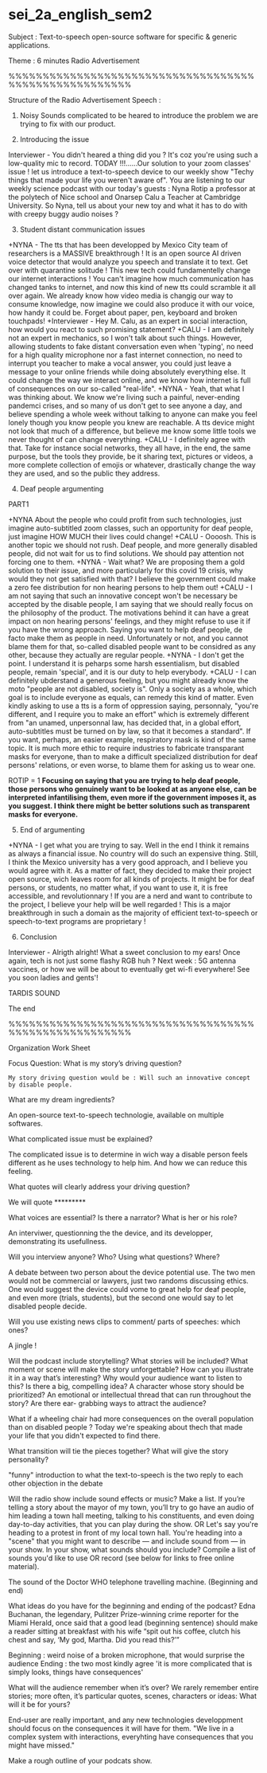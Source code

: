 # sei_2a_english_sem2



Subject : Text-to-speech open-source software for specific & generic applications.

Theme : 6 minutes Radio Advertisement


%%%%%%%%%%%%%%%%%%%%%%%%%%%%%%%%%%%%%%%%%%%%%%%%%%%%%%

Structure of the Radio Advertisement Speech :

1. Noisy Sounds complicated to be heared to introduce the problem we are trying to fix with
  our product.

2.  Introducing the issue

Interviewer - You didn't heared a thing did you ? It's coz you're using such a low-quality mic to record. TODAY !!!......Our solution to your zoom classes' issue ! let us introduce a text-to-speech device to our weekly show "Techy things that made your life you weren't aware of".
You are listening to our weekly science podcast with our today's guests :  Nyna Rotip a professor at the polytech of Nice school and Onarsep Calu a Teacher at Cambridge University.
So Nyna, tell us about your new toy and what it has to do with with creepy buggy audio noises ?

3. Student distant communication issues

+NYNA - The tts that has been developped by Mexico City team of researchers is a MASSIVE breakthrough ! It is an open source AI driven voice detector that would analyze you speech and translate it to text.
Get over with quarantine solitude ! This new tech could fundamentelly change our internet interactions ! You can't imagine how much communication has changed tanks to internet, and now this kind of new tts could scramble it all over again. We already know how video media is changig our way to consume knowledge, now imagine we could also produce it with our voice, how handy it could be. Forget about paper, pen, keyboard and broken touchpads!
+Interviewer - Hey M. Calu, as an expert in social interaction, how would you react to such promising statement?
+CALU - I am definitely not an expert in mechanics, so I won't talk about such things. However, allowing students to fake distant conversation even when 'typing', no need for a high quality microphone nor a fast internet connection, no need to interrupt you teacher to make a vocal answer, you could just leave a message to your online friends while doing absolutely everything else. It could change the way we interact online, and we know how internet is full of consequences on our so-called "real-life".
+NYNA - Yeah, that what I was thinking about. We know we're living such a painful, never-ending pandemci crises, and so many of us don't get to see anyone a day, and believe spending a whole week without talking to anyone can make you feel lonely though you know people you knew are reachable. A tts device might not look that much of a difference, but believe me know some little tools we never thought of can change everything.
+CALU - I definitely agree with that. Take for instance social networks, they all have, in the end, the same purpose, but the tools they provide, be it sharing text, pictures or videos, a more complete collection of emojis or whatever, drastically change the way they are used, and so the public they address.

4. Deaf people argumenting

PART1

+NYNA About the people who could profit from such technologies, just imagine auto-subtitled zoom classes, such an opportunity for deaf people, just imagine HOW MUCH their lives could change!
+CALU - Oooosh. This is another topic we should not rush. Deaf people, and more generally disabled people, did not wait for us to find solutions. We should pay attention not forcing one to them.
+NYNA - Wait what? We are proposing them a gold solution to their issue, and more particularly for this covid 19 crisis, why would they not get satisfied with that? I believe the government could make a zero fee distribution for non hearing persons to help them out!
+CALU - I am not saying that such an innovative concept won't be necessary be accepted by the disable people, I am saying that we should really focus on the philosophy of the product. The motivations behind it  can have a great impact on non hearing persons' feelings, and they might refuse to use it if you have the wrong approach. Saying you want to help deaf people, de facto make them as people in need. Unfortunately or not, and you cannot blame them for that, so-called disabled people want to be considred as any other, because they actually are regular people.
+NYNA - I don't get the point. I understand it is peharps some harsh essentialism, but disabled people, remain 'special', and it is our duty to help everybody.
+CALU - I can definitely ubderstand a generous feeling, but you might already know the moto "people are not disabled, society is". Only a society as a whole, which goal is to include everyone as equals, can remedy this kind of matter. Even kindly asking to use a tts is a form of oppression saying, personnaly, "you're different, and I require you to make an effort" which is extremely different from "an unamed, unpersonnal law, has decided that, in a global effort, auto-subtitles must be turned on by law, so that it becomes a standard". If you want, perhaps, an easier example, respiratory mask is kind of the same topic. It is much more ethic to require industries to fabricate transparant masks for everyone, than to make a difficult specialized distribution for deaf persons' relations, or even worse, to blame them for asking us to wear one.

ROTIP = 1
 ****Focusing on saying that you are trying to help deaf people, those persons who genuinely want to be looked at as anyone else, can be interpreted infantilising them, even more if the government imposes it, as you suggest.  I think there might be better solutions such as transparent masks for everyone.****



5. End of argumenting

+NYNA - I get what you are trying to say. Well in the end I think it remains as always a financial issue. No country will do such an expensive thing. Still, I think the Mexico university has a very good approach, and I believe you would agree with it. As a matter of fact, they decided to make their project open source, wich leaves room for all kinds of projects. It might be for deaf persons, or students, no matter what, if you want to use it, it is free accessible, and revolutionnary ! If you are a nerd and want to contribute to the project, I believe your help will be well regarded ! This is a major breakthrough in such a domain as the majority of efficient text-to-speech or speech-to-text programs are proprietary !


6. Conclusion

Interviewer - Alrigth alright! What a sweet conclusion to my ears! Once again, tech is not just some flashy RGB huh ? Next week : 5G antenna vaccines, or how we will be about to eventually get wi-fi everywhere! See you soon ladies and gents'!

TARDIS SOUND


The end


%%%%%%%%%%%%%%%%%%%%%%%%%%%%%%%%%%%%%%%%%%%%%%%%%%%%%%



Organization Work Sheet

Focus Question: What is my story’s driving question?

    My story driving question would be : Will such an innovative concept by disable people.

What are my dream ingredients?

  An open-source text-to-speech technologie, available on multiple softwares.

What complicated issue must be explained?

  The complicated issue is to determine in wich way a disable person feels different
  as he uses technology to help him. And how we can reduce this feeling.

What quotes will clearly address your driving question?

  We will quote *********

What voices are essential? Is there a narrator? What is her or his role?

  An interviwer, questionning the the device, and its developper, demonstrating its usefullness.

Will you interview anyone? Who? Using what questions? Where?

  A debate between two person about the device potential use.
  The two men would not be commercial or lawyers, just two randoms discussing ethics.
  One would suggest the device could vome to great help for deaf people, and even more (trials, students), but the second one would say to let disabled people decide.

Will you use existing news clips to comment/ parts of speeches: which ones?

 A jingle !

Will the podcast include storytelling? What stories will be included? What moment or scene will make the story unforgettable? How can you illustrate it in a way that’s interesting? Why would your audience want to listen to this? Is there a big, compelling idea? A character whose story should be prioritized? An emotional or intellectual thread that can run throughout the story? Are there ear- grabbing ways to attract the audience?

  What if a wheeling chair had more consequences on the overall population than on disabled people ? Today we're speaking about thech that made your life that you didn't expected to find there.

What transition will tie the pieces together? What will give the story personality?

  "funny" introduction to what the text-to-speech is
  the two reply to each other objection in the debate

Will the radio show include sound effects or music? Make a list. If you’re telling a story about the mayor of my town, you’ll try to go have an audio of him leading a town hall meeting, talking to his constituents, and even doing day-to-day activities, that you can play during the show. OR Let's say you're heading to a protest in front of my local town hall. You're heading into a "scene" that you might want to describe — and include sound from — in your show. In your show, what sounds should you include?
Compile a list of sounds you'd like to use OR record (see below for links to free online material).

  The sound of the Doctor WHO telephone travelling machine. (Beginning and end)

What ideas do you have for the beginning and ending of the podcast?  Edna Buchanan, the legendary, Pulitzer Prize-winning crime reporter for the Miami Herald, once said that a good lead (beginning sentence) should make a reader sitting at breakfast with his wife “spit out his coffee, clutch his chest and say, ‘My god, Martha. Did you read this?’”

  Beginning : weird noise of a broken microphone, that would surprise the audience
  Ending : the two most kindly agree 'it is more complicated that is simply looks, things have consequences'

What will the audience remember when it’s over?  We rarely remember entire stories; more often, it’s particular quotes, scenes, characters or ideas: What will it be for yours?

  End-user are really important, and any new technologies developpment should focus on the consequences it will have for them.
  "We live in a complex system with interactions, everyhting have consequences that you might have missed."

Make a rough outline of your podcats show.
